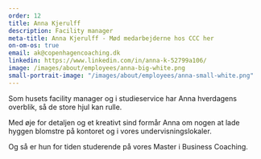 ```yaml
---
order: 12
title: Anna Kjerulff
description: Facility manager
meta-title: Anna Kjerulff - Mød medarbejderne hos CCC her
on-om-os: true
email: ak@copenhagencoaching.dk
linkedin: https://www.linkedin.com/in/anna-k-52799a106/
image: /images/about/employees/anna-big-white.png
small-portrait-image: "/images/about/employees/anna-small-white.png"
---
```


Som husets facility manager og i studieservice har Anna hverdagens overblik, så de store hjul kan rulle.

Med øje for detaljen og et kreativt sind formår Anna om nogen at lade hyggen blomstre på kontoret og i vores undervisningslokaler.

Og så er hun for tiden studerende på vores Master i Business Coaching.